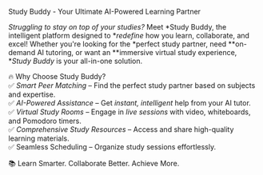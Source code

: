Study Buddy - Your Ultimate AI-Powered Learning Partner  

*Struggling to stay on top of your studies?* Meet *Study Buddy, the intelligent platform designed to **redefine* how you learn, collaborate, and excel! Whether you're looking for the *perfect study partner, need **on-demand AI tutoring, or want an **immersive virtual study experience, **Study Buddy* is your all-in-one solution.  

🔥 Why Choose Study Buddy?  
✅ *Smart Peer Matching* – Find the perfect study partner based on subjects and expertise.  
✅ *AI-Powered Assistance* – Get *instant, intelligent* help from your AI tutor.  
✅ *Virtual Study Rooms* – Engage in *live sessions* with video, whiteboards, and Pomodoro timers.  
✅ *Comprehensive Study Resources* – Access and share high-quality learning materials.  
✅ Seamless Scheduling – Organize study sessions effortlessly.  

📚 Learn Smarter. Collaborate Better. Achieve More. 
